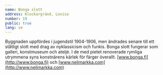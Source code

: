 ```yaml
---
name: Bonga slott
address: Klockargränd, Lovisa
number: 19
public: true
lang: se
---
```

Byggnaden uppfördes i jugendstil 1904-1906, men ändrades senare till ett ståtligt slott med drag av nyklassicism och funkis. Bonga slott fungerar som galleri, konstmuseum och ateljé. I de med pietet renoverade rymliga utrymmena syns konstnärens kärlek för färger överallt. [www.bonga.fi](http://www.bonga.fi) och [www.nelimarkka.com](http://www.nelimarkka.com)
